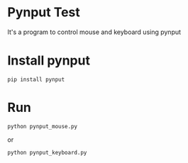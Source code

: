 # Pynput Test

It's a program to control mouse and keyboard using pynput

# Install pynput

```
pip install pynput
```

# Run

```
python pynput_mouse.py
```

or 

```
python pynput_keyboard.py
```